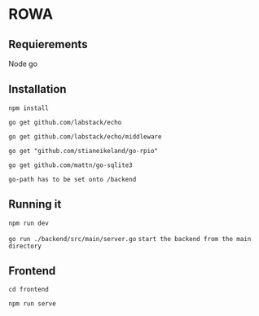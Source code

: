 # ROWA
## Requierements
Node
go

## Installation
`npm install`

`go get github.com/labstack/echo`

`go get github.com/labstack/echo/middleware`

`go get "github.com/stianeikeland/go-rpio"`

`go get github.com/mattn/go-sqlite3`

`go-path has to be set onto /backend`
## Running it
`npm run dev`

`go run ./backend/src/main/server.go`  `start the backend from the main directory`

## Frontend
`cd frontend`

`npm run serve`

